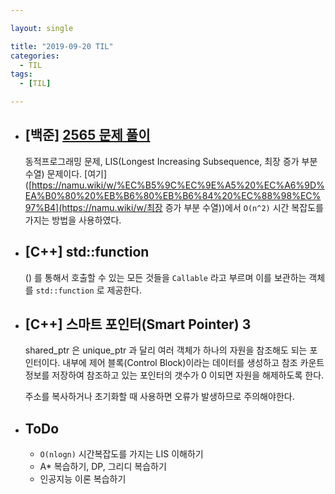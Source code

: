 ```yaml
---

layout: single

title: "2019-09-20 TIL"
categories:
  - TIL
tags:
  - [TIL]

---
```


- ## [백준] [2565 문제 풀이](https://github.com/JangHyeonJun/Algorithm/blob/master/Algorithms/2565.cpp)

  동적프로그래밍 문제, LIS(Longest Increasing Subsequence, 최장 증가 부분 수열) 문제이다. [여기]([https://namu.wiki/w/%EC%B5%9C%EC%9E%A5%20%EC%A6%9D%EA%B0%80%20%EB%B6%80%EB%B6%84%20%EC%88%98%EC%97%B4](https://namu.wiki/w/최장 증가 부분 수열))에서 `O(n^2)` 시간 복잡도를 가지는 방법을 사용하였다.

- ## [C++] std::function

  () 를 통해서 호출할 수 있는 모든 것들을 `Callable` 라고 부르며 이를 보관하는 객체를 `std::function` 로 제공한다.
  
- ## [C++] 스마트 포인터(Smart Pointer) 3

  shared_ptr 은 unique_ptr 과 달리 여러 객체가 하나의 자원을 참조해도 되는 포인터이다. 내부에 제어 블록(Control Block)이라는 데이터를 생성하고 참조 카운트 정보를 저장하여 참조하고 있는 포인터의 갯수가 0 이되면 자원을 해제하도록 한다.
  
  주소를 복사하거나 초기화할 때 사용하면 오류가 발생하므로 주의해야한다.
  
- ## ToDo

  - `O(nlogn)` 시간복잡도를 가지는 LIS 이해하기
  - A* 복습하기, DP, 그리디 복습하기
  - 인공지능 이론 복습하기


